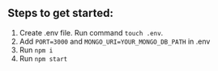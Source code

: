 ## Steps to get started:


1. Create .env file. Run command `touch .env`.
2. Add `PORT=3000` and `MONGO_URI=YOUR_MONGO_DB_PATH` in .env
3. Run `npm i`
4. Run `npm start`